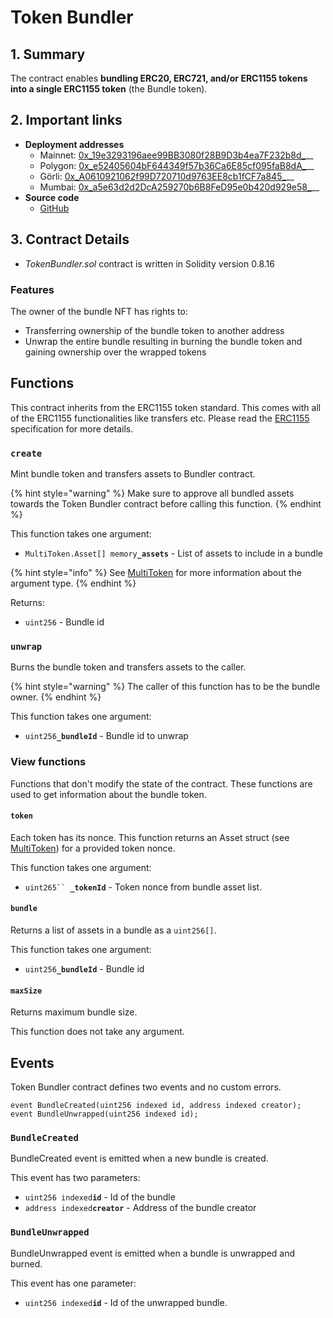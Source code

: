 # Token Bundler

## 1. Summary

The contract enables **bundling ERC20, ERC721, and/or ERC1155 tokens into a single ERC1155 token** (the Bundle token).

## 2. Important links

* **Deployment addresses**
  * Mainnet: [0x_19e3293196aee99BB3080f28B9D3b4ea7F232b8d_](https://etherscan.io/address/0x19e3293196aee99BB3080f28B9D3b4ea7F232b8d)__
  * Polygon: [0x_e52405604bF644349f57b36Ca6E85cf095faB8dA_](https://polygonscan.com/address/0xe52405604bf644349f57b36ca6e85cf095fab8da)__
  * Görli: [0x_A0610921062f99D720710d9763EE8cb1fCF7a845_](https://goerli.etherscan.io/address/0xA0610921062f99D720710d9763EE8cb1fCF7a845)__
  * Mumbai: [0x_a5e63d2d2DcA259270b6B8FeD95e0b420d929e58_](https://mumbai.polygonscan.com/address/0xa5e63d2d2DcA259270b6B8FeD95e0b420d929e58)__
* **Source code**
  * [GitHub](https://github.com/PWNFinance/TokenBundler/tree/master)

## 3. Contract Details

* _TokenBundler.sol_ contract is written in Solidity version 0.8.16

### Features

The owner of the bundle NFT has rights to:

* Transferring ownership of the bundle token to another address
* Unwrap the entire bundle resulting in burning the bundle token and gaining ownership over the wrapped tokens

## Functions

This contract inherits from the ERC1155 token standard. This comes with all of the ERC1155 functionalities like transfers etc. Please read the [ERC1155](https://eips.ethereum.org/EIPS/eip-1155) specification for more details.&#x20;

### **`create`**

Mint bundle token and transfers assets to Bundler contract.

{% hint style="warning" %}
Make sure to approve all bundled assets towards the Token Bundler contract before calling this function.
{% endhint %}

This function takes one argument:

* `MultiToken.Asset[] memory`**`_assets`** - List of assets to include in a bundle

{% hint style="info" %}
See [MultiToken](multitoken.md) for more information about the argument type.
{% endhint %}

Returns:

* `uint256` - Bundle id

### `unwrap`

Burns the bundle token and transfers assets to the caller.

{% hint style="warning" %}
The caller of this function has to be the bundle owner.&#x20;
{% endhint %}

This function takes one argument:

* `uint256`**`_bundleId`** - Bundle id to unwrap

### View functions

Functions that don't modify the state of the contract. These functions are used to get information about the bundle token.

#### **`token`**

Each token has its nonce. This function returns an Asset struct (see [MultiToken](multitoken.md#asset-struct)) for a provided token nonce.&#x20;

This function takes one argument:

* `uint265`` `**`_tokenId`** - Token nonce from bundle asset list.

#### **`bundle`**

Returns a list of assets in a bundle as a `uint256[]`.

This function takes one argument:

* `uint256`**`_bundleId`** - Bundle id

#### **`maxSize`**

Returns maximum bundle size.&#x20;

This function does not take any argument.

## Events

Token Bundler contract defines two events and no custom errors.

```
event BundleCreated(uint256 indexed id, address indexed creator);
event BundleUnwrapped(uint256 indexed id);
```

### `BundleCreated`

BundleCreated event is emitted when a new bundle is created.

This event has two parameters:

* `uint256 indexed`**`id`** - Id of the bundle
* `address indexed`**`creator`** - Address of the bundle creator

### `BundleUnwrapped`

BundleUnwrapped event is emitted when a bundle is unwrapped and burned.

This event has one parameter:

* `uint256 indexed`**`id`** - Id of the unwrapped bundle.&#x20;
